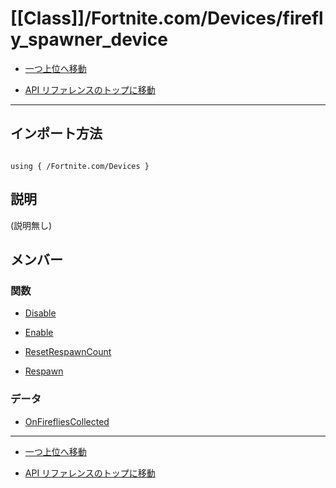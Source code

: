 # [[Class]]/Fortnite.com/Devices/firefly_spawner_device

- [一つ上位へ移動](../main.md)

- [API リファレンスのトップに移動](/main.md)

---

## インポート方法

```verse

using { /Fortnite.com/Devices }

```

## 説明

(説明無し)

## メンバー

### 関数

- [Disable](./F_Disable/main.md)

- [Enable](./F_Enable/main.md)

- [ResetRespawnCount](./F_ResetRespawnCount/main.md)

- [Respawn](./F_Respawn/main.md)

### データ

- [OnFirefliesCollected](./D_OnFirefliesCollected/main.md)

---

- [一つ上位へ移動](../main.md)

- [API リファレンスのトップに移動](/main.md)
